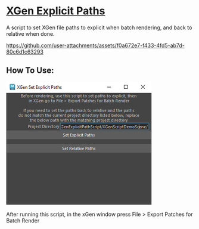 # **[XGen Explicit Paths](./XGen_ExplicitPaths.py)**
A script to set XGen file paths to explicit when batch rendering, and back to relative when done.

https://github.com/user-attachments/assets/f0a672e7-f433-4fd5-ab7d-80c6d1c63293

## How To Use:
![XGen UI Window](./docs/ui-window.jpg)

After running this script, in the xGen window press File > Export Patches for Batch Render


